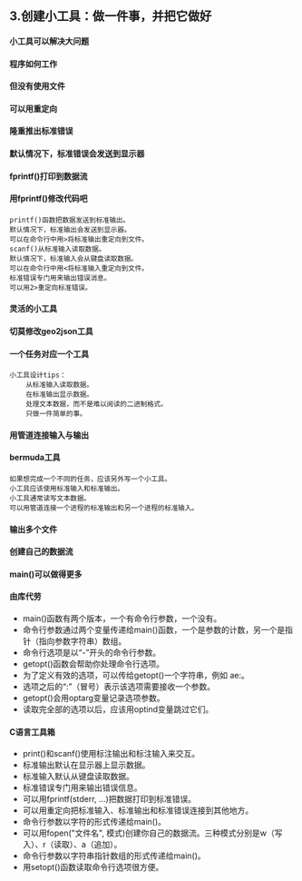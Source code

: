 ## 3.创建小工具：做一件事，并把它做好
#### 小工具可以解决大问题

#### 程序如何工作

#### 但没有使用文件

#### 可以用重定向

#### 隆重推出标准错误

#### 默认情况下，标准错误会发送到显示器

#### fprintf()打印到数据流

#### 用fprintf()修改代码吧

	printf()函数把数据发送到标准输出。
	默认情况下，标准输出会发送到显示器。
	可以在命令行中用>将标准输出重定向到文件。
	scanf()从标准输入读取数据。
	默认情况下，标准输入会从键盘读取数据。
	可以在命令行中用<将标准输入重定向到文件。
	标准错误专门用来输出错误消息。
	可以用2>重定向标准错误。
	
#### 灵活的小工具

#### 切莫修改geo2json工具

#### 一个任务对应一个工具

	小工具设计tips：
		从标准输入读取数据。
		在标准输出显示数据。
		处理文本数据，而不是难以阅读的二进制格式。
		只做一件简单的事。
#### 用管道连接输入与输出

#### bermuda工具

	如果想完成一个不同的任务，应该另外写一个小工具。
	小工具应该使用标准输入和标准输出。
	小工具通常读写文本数据。
	可以用管道连接一个进程的标准输出和另一个进程的标准输入。
#### 输出多个文件

#### 创建自己的数据流

#### main()可以做得更多

#### 由库代劳
- main()函数有两个版本，一个有命令行参数，一个没有。
- 命令行参数通过两个变量传递给main()函数，一个是参数的计数，另一个是指针（指向参数字符串）数组。
- 命令行选项是以“-”开头的命令行参数。
- getopt()函数会帮助你处理命令行选项。
- 为了定义有效的选项，可以传给getopt()一个字符串，例如 ae:。
- 选项之后的“:”（冒号）表示该选项需要接收一个参数。
- getopt()会用optarg变量记录选项参数。
- 读取完全部的选项以后，应该用optind变量跳过它们。

#### C语言工具箱
- print()和scanf()使用标注输出和标注输入来交互。
- 标准输出默认在显示器上显示数据。
- 标准输入默认从键盘读取数据。
- 标准错误专门用来输出错误信息。
- 可以用fprintf(stderr, ...)把数据打印到标准错误。
- 可以用重定向把标准输入、标准输出和标准错误连接到其他地方。
- 命令行参数以字符的形式传递给main()。
- 可以用fopen("文件名", 模式)创建你自己的数据流。三种模式分别是w（写入）、r（读取）、a（追加）。
- 命令行参数以字符串指针数组的形式传递给main()。
- 用setopt()函数读取命令行选项很方便。
